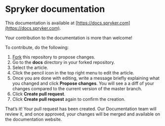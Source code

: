 # Spryker documentation

This documentation is available at [https://docs.spryker.com](https://docs.spryker.com).

Your contribution to the documentation is more than welcome!

To contribute, do the following:
1. [Fork](https://help.github.com/articles/fork-a-repo/) this repository to propose changes.
3. Go to the **docs** directory in your forked repository.
4. Select the article. 
5. Click the pencil icon in the top right menu to edit the article.
6. Once you are done with editing, write a message briefly explaining what you changed and click  **Propose changes**. You will see a a diff of your changes compared to the current version of the master branch.
5.	Click **Create pull request**.
6.	Click **Create pull request** again to confirm the creation.

That’s it! Your pull request has been created. Our Documentation team will review it, and once approved, your changes will be merged and available on the documentation website.
